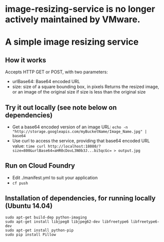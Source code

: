 # image-resizing-service is no longer actively maintained by VMware.

# A simple image resizing service

## How it works
Accepts HTTP GET or POST, with two parameters:
* urlBase64: Base64 encoded URL
* size: size of a square bounding box, in pixels
Returns the resized image, or an image of the original size if size is less than the original size

## Try it out locally (see note below on dependencies)
* Get a base64 encoded version of an image URL:
  `echo -n "http://storage.googleapis.com/myBucketName/Image_Name.jpg" | base64`
* Use curl to access the service, providing that base64 encoded URL value:
  `time curl http://localhost:18080/?size=800&urlBase64=aHR0cDovL3N0b3J...bi5qcGc= > output.jpg`

## Run on Cloud Foundry
* Edit ./manifest.yml to suit your application
* `cf push`

## Installation of dependencies, for running locally (Ubuntu 14.04)
```
sudo apt-get build-dep python-imaging
sudo apt-get install libjpeg8 libjpeg62-dev libfreetype6 libfreetype6-dev
sudo apt-get install python-pip
sudo pip install Pillow
```

